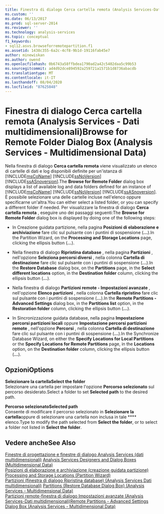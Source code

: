 ```yaml
---
title: Finestra di dialogo Cerca cartella remota (Analysis Services-Dati multidimensionali) | Microsoft Docs
ms.custom: ''
ms.date: 06/13/2017
ms.prod: sql-server-2014
ms.reviewer: ''
ms.technology: analysis-services
ms.topic: conceptual
f1_keywords:
- sql12.asvs.browseforremotepartition.f1
ms.assetid: 1438c355-6a2c-4cf8-9b1d-19116fab45e7
author: minewiskan
ms.author: owend
ms.openlocfilehash: 0b6743a58ffbdea1790ad2a42c5402daa5c99b53
ms.sourcegitcommit: ad4d92dce894592a259721a1571b1d8736abacdb
ms.translationtype: MT
ms.contentlocale: it-IT
ms.lasthandoff: 08/04/2020
ms.locfileid: "87625848"
---
```

# <a name="browse-for-remote-folder-dialog-box-analysis-services---multidimensional-data"></a><span data-ttu-id="9b5b2-102">Finestra di dialogo Cerca cartella remota (Analysis Services - Dati multidimensionali)</span><span class="sxs-lookup"><span data-stu-id="9b5b2-102">Browse for Remote Folder Dialog Box (Analysis Services - Multidimensional Data)</span></span>
  <span data-ttu-id="9b5b2-103">Nella finestra di dialogo **Cerca cartella remota** viene visualizzato un elenco di cartelle di dati e log disponibili definite per un'istanza di [!INCLUDE[msCoName](../includes/msconame-md.md)] [!INCLUDE[ssNoVersion](../includes/ssnoversion-md.md)] [!INCLUDE[ssASnoversion](../includes/ssasnoversion-md.md)].</span><span class="sxs-lookup"><span data-stu-id="9b5b2-103">The **Browse for Remote Folder** dialog box displays a list of available log and data folders defined for an instance of [!INCLUDE[msCoName](../includes/msconame-md.md)] [!INCLUDE[ssNoVersion](../includes/ssnoversion-md.md)] [!INCLUDE[ssASnoversion](../includes/ssasnoversion-md.md)].</span></span> <span data-ttu-id="9b5b2-104">È possibile selezionare una delle cartelle incluse nell'elenco oppure specificarne un'altra.</span><span class="sxs-lookup"><span data-stu-id="9b5b2-104">You can either select a listed folder, or you can specify a different folder if needed.</span></span> <span data-ttu-id="9b5b2-105">Per visualizzare la finestra di dialogo **Cerca cartella remota** , eseguire uno dei passaggi seguenti:</span><span class="sxs-lookup"><span data-stu-id="9b5b2-105">The **Browse for Remote Folder** dialog box is displayed by doing one of the following steps:</span></span>  
  
-   <span data-ttu-id="9b5b2-106">In Creazione guidata partizione, nella pagina **Posizioni di elaborazione e archiviazione** fare clic sul pulsante con i puntini di sospensione (**...**).</span><span class="sxs-lookup"><span data-stu-id="9b5b2-106">In the Partition Wizard, on the **Processing and Storage Locations** page, clicking the ellipsis button (**...**).</span></span>  
  
-   <span data-ttu-id="9b5b2-107">Nella finestra di dialogo **Ripristina database** , nella pagina **Partizioni** , nell'opzione **Seleziona percorsi diversi** , nella colonna **Cartella di destinazione** fare clic sul pulsante con i puntini di sospensione (**...**).</span><span class="sxs-lookup"><span data-stu-id="9b5b2-107">In the **Restore Database** dialog box, on the **Partitions** page, in the **Select different locations** option, in the **Destination folder** column, clicking the ellipsis button (**...**).</span></span>  
  
-   <span data-ttu-id="9b5b2-108">Nella finestra di dialogo **Partizioni remote - Impostazioni avanzate** , nell'opzione **Elenco partizioni** , nella colonna **Cartella ripristino** fare clic sul pulsante con i puntini di sospensione (**...**).</span><span class="sxs-lookup"><span data-stu-id="9b5b2-108">In the **Remote Partitions - Advanced Settings** dialog box, in the **Partitions list** option, in the **Restoration folder** column, clicking the ellipsis button (**...**).</span></span>  
  
-   <span data-ttu-id="9b5b2-109">In Sincronizzazione guidata database, nella pagina **Impostazione percorsi partizioni locali** oppure **Impostazione percorsi partizioni remote** , nell'opzione **Percorsi** , nella colonna **Cartella di destinazione** fare clic sul pulsante con i puntini di sospensione (**...**).</span><span class="sxs-lookup"><span data-stu-id="9b5b2-109">In the Synchronize Database Wizard, on either the **Specify Locations for Local Partitions** or the **Specify Locations for Remote Partitions** page, in the **Locations** option, on the **Destination folder** column, clicking the ellipsis button (**...**).</span></span>  
  
## <a name="options"></a><span data-ttu-id="9b5b2-110">Opzioni</span><span class="sxs-lookup"><span data-stu-id="9b5b2-110">Options</span></span>  
 <span data-ttu-id="9b5b2-111">**Selezionare la cartella**</span><span class="sxs-lookup"><span data-stu-id="9b5b2-111">**Select the folder**</span></span>  
 <span data-ttu-id="9b5b2-112">Selezionare una cartella per impostare l'opzione **Percorso selezionato** sul percorso desiderato.</span><span class="sxs-lookup"><span data-stu-id="9b5b2-112">Select a folder to set **Selected path** to the desired path.</span></span>  
  
 <span data-ttu-id="9b5b2-113">**Percorso selezionato**</span><span class="sxs-lookup"><span data-stu-id="9b5b2-113">**Selected path**</span></span>  
 <span data-ttu-id="9b5b2-114">Consente di modificare il percorso selezionato in **Selezionare la cartella**oppure di selezionare una cartella non inclusa in tale \*\*\*\* elenco.</span><span class="sxs-lookup"><span data-stu-id="9b5b2-114">Type to modify the path selected from **Select the folder**, or to select a folder not listed in **Select the folder**.</span></span>  
  
## <a name="see-also"></a><span data-ttu-id="9b5b2-115">Vedere anche</span><span class="sxs-lookup"><span data-stu-id="9b5b2-115">See Also</span></span>  
 <span data-ttu-id="9b5b2-116">[Finestre di progettazione e finestre di dialogo Analysis Services &#40;dati multidimensionali&#41;](analysis-services-designers-and-dialog-boxes-multidimensional-data.md) </span><span class="sxs-lookup"><span data-stu-id="9b5b2-116">[Analysis Services Designers and Dialog Boxes &#40;Multidimensional Data&#41;](analysis-services-designers-and-dialog-boxes-multidimensional-data.md) </span></span>  
 <span data-ttu-id="9b5b2-117">[Posizioni di elaborazione e archiviazione &#40;creazione guidata partizione&#41;](processing-and-storage-locations-partition-wizard.md) </span><span class="sxs-lookup"><span data-stu-id="9b5b2-117">[Processing and Storage Locations &#40;Partition Wizard&#41;](processing-and-storage-locations-partition-wizard.md) </span></span>  
 <span data-ttu-id="9b5b2-118">[Partizioni &#40;finestra di dialogo Ripristina database&#41; &#40;Analysis Services Dati multidimensionali&#41;](partitions-restore-database-dialog-box-analysis-services-multidimensional-data.md) </span><span class="sxs-lookup"><span data-stu-id="9b5b2-118">[Partitions &#40;Restore Database Dialog Box&#41; &#40;Analysis Services - Multidimensional Data&#41;](partitions-restore-database-dialog-box-analysis-services-multidimensional-data.md) </span></span>  
 [<span data-ttu-id="9b5b2-119">Partizioni remote-finestra di dialogo Impostazioni avanzate &#40;Analysis Services-Dati multidimensionali&#41;</span><span class="sxs-lookup"><span data-stu-id="9b5b2-119">Remote Partitions - Advanced Settings Dialog Box &#40;Analysis Services - Multidimensional Data&#41;</span></span>](remote-partitions-advanced-settings-dialog-analysis-services-multidimensional-data.md)  
  
  
